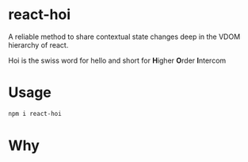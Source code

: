 # react-hoi

A reliable method to share contextual state changes deep in the VDOM hierarchy of react.

Hoi is the swiss word for hello and short for **H**igher **O**rder **I**ntercom

# Usage

```sh
npm i react-hoi
```

# Why

